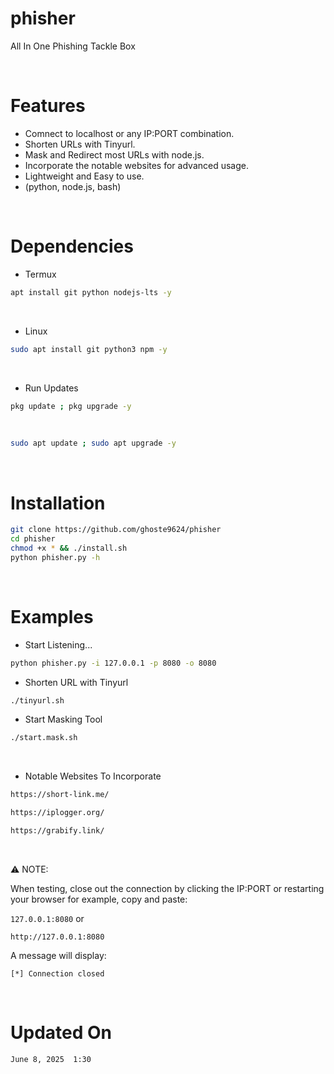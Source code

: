 # phisher
All In One Phishing Tackle Box

<br>

# Features
* Comnect to localhost or any IP:PORT combination.
* Shorten URLs with Tinyurl.
* Mask and Redirect most URLs with node.js.
* Incorporate the notable websites for advanced usage.
* Lightweight and Easy to use.
* (python, node.js, bash)

<br>

# Dependencies
* Termux
```bash
apt install git python nodejs-lts -y
```

<br>

* Linux
```bash
sudo apt install git python3 npm -y
```

<br>

* Run Updates
```bash
pkg update ; pkg upgrade -y
```

<br>

```bash
sudo apt update ; sudo apt upgrade -y
```

<br>

# Installation 
```bash
git clone https://github.com/ghoste9624/phisher
cd phisher
chmod +x * && ./install.sh 
python phisher.py -h
```

<br>

# Examples
* Start Listening...
```bash
python phisher.py -i 127.0.0.1 -p 8080 -o 8080
```
* Shorten URL with Tinyurl
```bash
./tinyurl.sh
```
* Start Masking Tool
```bash
./start.mask.sh
```

<br>

* Notable Websites To Incorporate 
```bash
https://short-link.me/
```
```bash
https://iplogger.org/
```
```bash
https://grabify.link/
```

<br>

⚠️ NOTE: 

When testing, close out the connection by clicking the IP:PORT or restarting your browser for example, copy and paste:

``127.0.0.1:8080`` or 

``http://127.0.0.1:8080``

A message will display:

``[*] Connection closed``

<br>

# Updated On 
``
June 8, 2025  1:30
``

<br>
